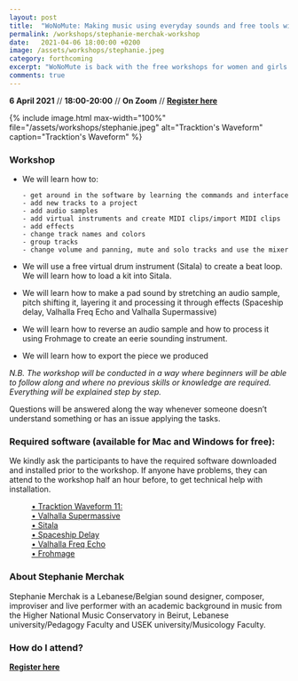 ```yaml
---
layout: post
title:  "WoNoMute: Making music using everyday sounds and free tools with Stephanie Merchak"
permalink: /workshops/stephanie-merchak-workshop
date:   2021-04-06 18:00:00 +0200
image: /assets/workshops/stephanie.jpeg
category: forthcoming
excerpt: "WoNoMute is back with the free workshops for women and girls! In this workshop, we will use the free version of Tracktion’s Waveform and produce a track using sounds from everyday life (sounds from flipping the pages of a book, mouse click, clinking glass etc). The final project and the samples will be provided. The workshop will be held on Zoom."
comments: true
---
```


**6 April 2021** // **18:00-20:00** // **On Zoom** // <strong><a href="https://nettskjema.no/a/192743#/page/1">Register here</a></strong>

{% include image.html
max-width="100%" file="/assets/workshops/stephanie.jpeg" alt="Tracktion's Waveform"
caption="Tracktion's Waveform" %}

### Workshop

- We will learn how to:

      - get around in the software by learning the commands and interface
      - add new tracks to a project
      - add audio samples
      - add virtual instruments and create MIDI clips/import MIDI clips
      - add effects
      - change track names and colors
      - group tracks
      - change volume and panning, mute and solo tracks and use the mixer
- We will use a free virtual drum instrument (Sitala) to create a beat loop. We will learn how to load a kit into Sitala.
- We will learn how to make a pad sound by stretching an audio sample, pitch shifting it, layering it and processing it through effects (Spaceship delay, Valhalla Freq Echo and Valhalla Supermassive)
- We will learn how to reverse an audio sample and how to process it using Frohmage to create an eerie sounding instrument.
- We will learn how to export the piece we produced

*N.B. The workshop will be conducted in a way where beginners will be able to follow along and where no previous skills or knowledge are required. Everything will be explained step by step.*

Questions will be answered along the way whenever someone doesn’t understand something or has an issue applying the tasks.

### Required software (available for Mac and Windows for free):
We kindly ask the participants to have the required software downloaded and installed prior to the workshop. If anyone have problems, they can attend to the workshop half an hour before, to get technical help with installation.


<p style="margin-left: 40px;"><a href="https://marketplace.tracktion.com/free-daw">• Tracktion Waveform 11:</a><br />
<a href="https://valhalladsp.com/shop/reverb/valhalla-supermassive/">• Valhalla Supermassive</a><br />
<a href="https://decomposer.de/sitala/">• Sitala</a><br />
<a href="https://www.musicalentropy.com/SpaceshipDelay.html">• Spaceship Delay</a><br />
<a href="https://valhalladsp.com/shop/delay/valhalla-freq-echo/">• Valhalla Freq Echo</a><br />
<a href="https://www.ohmforce.com/frohmage">• Frohmage</a></p>


### About Stephanie Merchak

Stephanie Merchak is a Lebanese/Belgian sound designer, composer, improviser and live performer with an academic background in music from the Higher National Music Conservatory in Beirut, Lebanese university/Pedagogy Faculty and USEK university/Musicology Faculty.

### How do I attend?
<strong><a href="https://nettskjema.no/a/192743#/page/1">Register here</a></strong>

